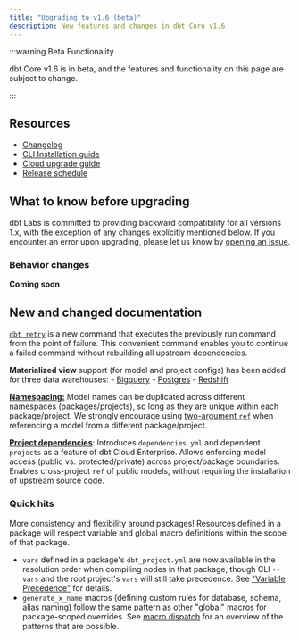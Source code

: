 ```yaml
---
title: "Upgrading to v1.6 (beta)"
description: New features and changes in dbt Core v1.6
---
```


:::warning Beta Functionality

dbt Core v1.6 is in beta, and the features and functionality on this page are subject to change.

:::

## Resources

- [Changelog](https://github.com/dbt-labs/dbt-core/blob/main/CHANGELOG.md)
- [CLI Installation guide](/docs/core/installation)
- [Cloud upgrade guide](/docs/dbt-versions/upgrade-core-in-cloud)
- [Release schedule](https://github.com/dbt-labs/dbt-core/issues/7481)

## What to know before upgrading

dbt Labs is committed to providing backward compatibility for all versions 1.x, with the exception of any changes explicitly mentioned below. If you encounter an error upon upgrading, please let us know by [opening an issue](https://github.com/dbt-labs/dbt-core/issues/new).

### Behavior changes

**Coming soon**


## New and changed documentation

[`dbt retry`](/reference/commands/retry) is a new command that executes the previously run command from the point of failure. This convenient command enables you to continue a failed command without rebuilding all upstream dependencies. 

**Materialized view** support (for model and project configs) has been added for three data warehouses:
    - [Bigquery](/reference/resource-configs/bigquery-configs#materialized-view)
    - [Postgres](/reference/resource-configs/postgres-configs#materialized-view)
    - [Redshift](/reference/resource-configs/redshift-configs#materialized-view)

[**Namespacing:**](/faqs/Models/unique-model-names) Model names can be duplicated across different namespaces (packages/projects), so long as they are unique within each package/project. We strongly encourage using [two-argument `ref`](/reference/dbt-jinja-functions/ref#two-argument-variant) when referencing a model from a different package/project.

[**Project dependencies**](/docs/collaborate/govern/project-dependencies): Introduces `dependencies.yml` and dependent `projects` as a feature of dbt Cloud Enterprise. Allows enforcing model access (public vs. protected/private) across project/package boundaries. Enables cross-project `ref` of public models, without requiring the installation of upstream source code.

### Quick hits

More consistency and flexibility around packages! Resources defined in a package will respect variable and global macro definitions within the scope of that package.
- `vars` defined in a package's `dbt_project.yml` are now available in the resolution order when compiling nodes in that package, though CLI `--vars` and the root project's `vars` will still take precedence. See ["Variable Precedence"](/docs/build/project-variables#variable-precedence) for details.
- `generate_x_name` macros (defining custom rules for database, schema, alias naming) follow the same pattern as other "global" macros for package-scoped overrides. See [macro dispatch](/reference/dbt-jinja-functions/dispatch) for an overview of the patterns that are possible.
